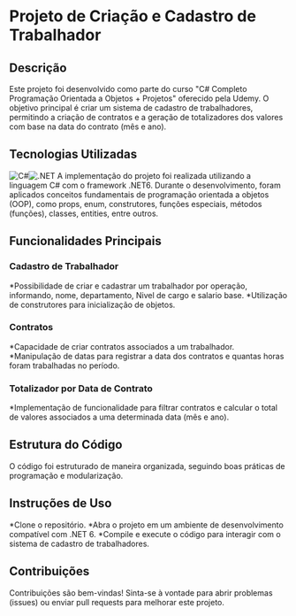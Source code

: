 <h1>Projeto de Criação e Cadastro de Trabalhador</h1>
<h2>Descrição</h2>
Este projeto foi desenvolvido como parte do curso "C# Completo Programação Orientada a Objetos + Projetos" oferecido pela Udemy. O objetivo principal é criar um sistema de cadastro de trabalhadores, permitindo a criação de contratos e a geração de totalizadores dos valores com base na data do contrato (mês e ano).

<h2>Tecnologias Utilizadas</h2>
<img src="https://upload.wikimedia.org/wikipedia/commons/thumb/0/0d/C_Sharp_wordmark.svg/200px-C_Sharp_wordmark.svg.png" alt="C#"><img src="https://upload.wikimedia.org/wikipedia/commons/thumb/0/0d/C_Sharp_wordmark.svg/200px-C_Sharp_wordmark.svg.png" alt=".NET">
A implementação do projeto foi realizada utilizando a linguagem C# com o framework .NET6. Durante o desenvolvimento, foram aplicados conceitos fundamentais de programação orientada a objetos (OOP), como props, enum, construtores, funções especiais, métodos (funções), classes, entities, entre outros.


<h2>Funcionalidades Principais</h2>
<h3>Cadastro de Trabalhador</h3>
*Possibilidade de criar e cadastrar um trabalhador por operação, informando, nome, departamento, Nivel de cargo e salario base.
*Utilização de construtores para inicialização de objetos.
<h3>Contratos</h3>
*Capacidade de criar contratos associados a um trabalhador.
*Manipulação de datas para registrar a data dos contratos e quantas horas foram trabalhadas no período.
<h3>Totalizador por Data de Contrato</h3>
*Implementação de funcionalidade para filtrar contratos e calcular o total de valores associados a uma determinada data (mês e ano).
<h2>Estrutura do Código</h2>
O código foi estruturado de maneira organizada, seguindo boas práticas de programação e modularização.
<h2>Instruções de Uso</h2>
*Clone o repositório.
*Abra o projeto em um ambiente de desenvolvimento compatível com .NET 6.
*Compile e execute o código para interagir com o sistema de cadastro de trabalhadores.
<h2>Contribuições</h2>
Contribuições são bem-vindas! Sinta-se à vontade para abrir problemas (issues) ou enviar pull requests para melhorar este projeto.
